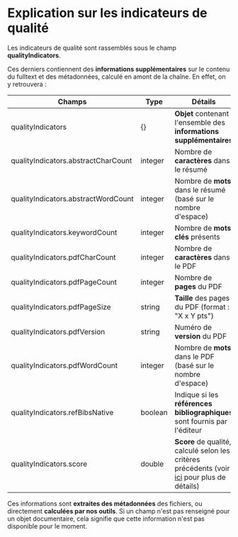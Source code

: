# Explication sur les indicateurs de qualité

Les indicateurs de qualité sont rassemblés sous le champ **qualityIndicators**.

Ces derniers contiennent des **informations supplémentaires** sur le contenu du fulltext et des métadonnées, calculé en amont de la chaîne. En effet, on y retrouvera :

| Champs | Type | Détails |
| --- | --- | --- |
| qualityIndicators | {} | **Objet** contenant l'ensemble des **informations supplémentaires** |
| qualityIndicators.abstractCharCount | integer | Nombre de **caractères** dans le résumé |
| qualityIndicators.abstractWordCount | integer | Nombre de **mots** dans le résumé \(basé sur le nombre d'espace\) |
| qualityIndicators.keywordCount | integer | Nombre de **mots clés** présents |
| qualityIndicators.pdfCharCount | integer | Nombre de **caractères** dans le PDF |
| qualityIndicators.pdfPageCount | integer | Nombre de **pages** du PDF |
| qualityIndicators.pdfPageSize | string | **Taille** des pages du PDF \(format : "X x Y pts"\) |
| qualityIndicators.pdfVersion | string | Numéro de **version** du PDF |
| qualityIndicators.pdfWordCount | integer | Nombre de **mots** dans le PDF \(basé sur le nombre d'espace\) |
| qualityIndicators.refBibsNative | boolean | Indique si les **références bibliographiques** sont fournis par l'éditeur |
| qualityIndicators.score | double | **Score** de qualité, calculé selon les critères précédents \(voir [ici](https://github.com/istex/istex-web-doc/tree/bc2b57f3e7c3dddba8986e80f7f526e8b0ea0dc6/results/README.md#calcul-du-score-de-qualite) pour plus de détails\) |

Ces informations sont **extraites des métadonnées** des fichiers, ou directement **calculées par nos outils**. Si un champ n'est pas renseigné pour un objet documentaire, cela signifie que cette information n'est pas disponible pour le moment.

